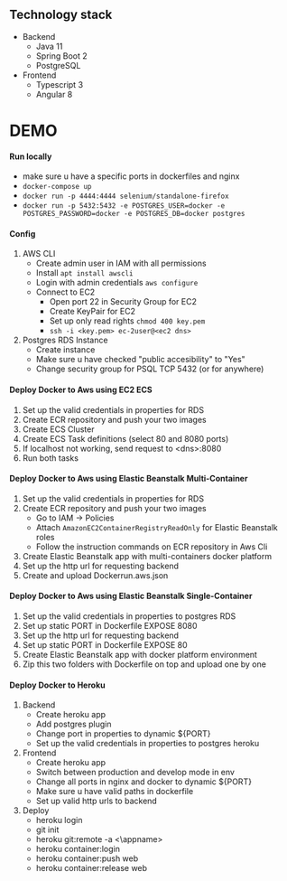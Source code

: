 ## Technology stack
- Backend
  - Java 11
  - Spring Boot 2
  - PostgreSQL
- Frontend
  - Typescript 3
  - Angular 8

# DEMO

#### Run locally
- make sure u have a specific ports in dockerfiles and nginx
- `docker-compose up`
- `docker run -p 4444:4444 selenium/standalone-firefox`
- `docker run -p 5432:5432 -e POSTGRES_USER=docker -e POSTGRES_PASSWORD=docker -e POSTGRES_DB=docker postgres`

#### Config
1. AWS CLI
   - Create admin user in IAM with all permissions
   - Install `apt install awscli`
   - Login with admin credentials `aws configure`
   - Connect to EC2
      - Open port 22 in Security Group for EC2
      - Create KeyPair for EC2
      - Set up only read rights `chmod 400 key.pem`
      - `ssh -i <key.pem> ec-2user@<ec2 dns>`
2. Postgres RDS Instance
   - Create instance
   - Make sure u have checked "public accesibility" to "Yes"
   - Change security group for PSQL TCP 5432 (or for anywhere)

#### Deploy Docker to Aws using EC2 ECS
1. Set up the valid credentials in properties for RDS
2. Create ECR repository and push your two images
3. Create ECS Cluster
4. Create ECS Task definitions (select 80 and 8080 ports)
5. If localhost not working, send request to <dns\>:8080
6. Run both tasks

#### Deploy Docker to Aws using Elastic Beanstalk Multi-Container
1. Set up the valid credentials in properties for RDS
2. Create ECR repository and push your two images
    - Go to IAM -> Policies
    - Attach `AmazonEC2ContainerRegistryReadOnly` for Elastic Beanstalk roles
    - Follow the instruction commands on ECR repository in Aws Cli
3. Create Elastic Beanstalk app with multi-containers docker platform
4. Set up the http url for requesting backend
5. Create and upload Dockerrun.aws.json

#### Deploy Docker to Aws using Elastic Beanstalk Single-Container
1. Set up the valid credentials in properties to postgres RDS
2. Set up static PORT in Dockerfile EXPOSE 8080
3. Set up the http url for requesting backend
4. Set up static PORT in Dockerfile EXPOSE 80
5. Create Elastic Beanstalk app with docker platform environment
6. Zip this two folders with Dockerfile on top and upload one by one

#### Deploy Docker to Heroku
1. Backend
    - Create heroku app
    - Add postgres plugin
    - Change port in properties to dynamic ${PORT}
    - Set up the valid credentials in properties to postgres heroku
2. Frontend
    - Create heroku app
    - Switch between production and develop mode in env
    - Change all ports in nginx and docker to dynamic ${PORT}
    - Make sure u have valid paths in dockerfile
    - Set up valid http urls to backend
3. Deploy
    - heroku login
    - git init
    - heroku git:remote -a <\appname>
    - heroku container:login
    - heroku container:push web
    - heroku container:release web
